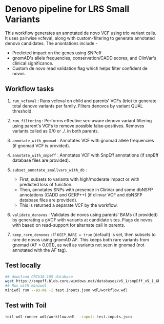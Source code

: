 # Denovo pipeline for LRS Small Variants
This workflow generates an annotated de novo VCF using trio variant calls. It uses pairwise vcfeval, along with custom-filtering to generate annotated denovo candidates. The anontations include -
* Predicted impact on the genes using SNPeff
* gnomAD's allele frequencies, conservation/CADD scores, and ClinVar's clinical significance.
* Custom de novo read validation flag which helps filter confident de novos.

## Workflow tasks

1. `run_vcfeval` : Runs vcfeval on child and parents' VCFs (trio) to generate total denovo variants per family. Filters denovos by variant QUAL threshold.

2. `run_filtering` : Performs effective sex-aware denovo variant filtering using parent's VCFs to remove possible false-positives. Removes variants called as 0/0 or ./. in both parents.

3. `annotate_with_gnomad` : Annotates VCF with gnomad allele frequencies (if gnomad VCF is provided).

4. `annotate_with_snpeff` : Annotates VCF with SnpEff annotations (if snpEff database files are provided).

5. `subset_annotate_smallvars_with_db` : 
    - First, subsets to variants with high/moderate impact or with predicted loss of function. 
    - Then, annotates SNPs with presence in ClinVar and some dbNSFP annotations (CADD and GERP++) (if clinvar VCF and dbNSFP database files are provided).
    - This is returned a separate VCF by the workflow.

6. `validate_denovos` : Validates de novos using parents' BAMs (if provided) by generating a gVCF with variants at candidate sites. Flags de novos with based on read-support for alternate call in parents.

7. `keep_rare_denovos` : If `KEEP_RARE = true` (default) is set, then subsets to rare de novos using gnomAD AF. This keeps both rare variants from gnomad (AF < 0.001), as well as variants not seen in gnomad (not annotated with the AF tag).


## Test locally
```sh
## download GRCh38.105 database
wget https://snpeff.blob.core.windows.net/databases/v5_1/snpEff_v5_1_GRCh38.105.zip
## Run with miniwdl
miniwdl run --as-me -i test.inputs.json wdl/workflow.wdl
```

## Test with Toil
```sh
toil-wdl-runner wdl/workflow.wdl --inputs test.inputs.json
```